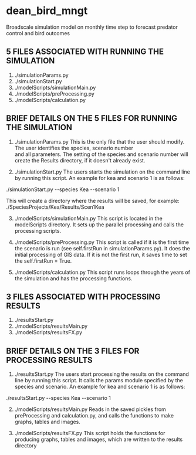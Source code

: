 # dean_bird_mngt
Broadscale simulation model on monthly time step to forecast predator control and bird outcomes

## 5 FILES ASSOCIATED WITH RUNNING THE SIMULATION
1) ./simulationParams.py
2) ./simulationStart.py
3) ./modelScripts/simulationMain.py
4) ./modelScripts/preProcessing.py
5) ./modelScripts/calculation.py

## BRIEF DETAILS ON THE 5 FILES FOR RUNNING THE SIMULATION
1) ./simulationParams.py
This is the only file that the user should modify. The user identifies the species, scenario number  
and all parameters. The setting of the species and scenario number will create the Results directory, 
if it doesn't already exist.

2) ./simulationStart.py
The users starts the simulation on the command line by running this script. 
An example for kea and scenario 1 is as follows:

./simulationStart.py --species Kea --scenario 1

This will create a directory where the results will be saved, 
for example:  ./SpeciesProjects/Kea/Results/Scen1Kea

3) ./modelScripts/simulationMain.py
This script is located in the modelScripts directory. It sets up the parallel processing and 
calls the processing scripts.

4) ./modelScripts/preProcessing.py
This script is called if it is the first time the scenario is run (see self.firstRun in 
simulationParams.py). It does the initial processing of GIS data. If it is not the first run, 
it saves time to set the self.firstRun = True.

5) ./modelScripts/calculation.py
This script runs loops through the years of the simulation and has the processing functions.

## 3 FILES ASSOCIATED WITH PROCESSING RESULTS
1) ./resultsStart.py
2) ./modelScripts/resultsMain.py
3) ./modelScripts/resultsFX.py


## BRIEF DETAILS ON THE 3 FILES FOR PROCESSING RESULTS
1) ./resultsStart.py
The users start processing the results on the command line by running this script. It calls 
the params module specified by the species and scenario. An example for kea and scenario 1 is 
as follows:

./resultsStart.py --species Kea --scenario 1

2) ./modelScripts/resultsMain.py
Reads in the saved pickles from preProcessing and calculation.py, and calls the functions to 
make graphs, tables and images.

3) ./modelScripts/resultsFX.py
This script holds the functions for producing graphs, tables and images, which are written to 
the results directory

